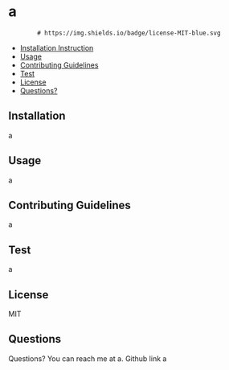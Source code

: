  # a 
            # https://img.shields.io/badge/license-MIT-blue.svg
* [Installation Instruction](#instruction)
* [Usage](#usage)
* [Contributing Guidelines](#contributing)
* [Test](#test)
* [License](#license)
* [Questions?](#question)
## Installation
a
## Usage
a
## Contributing Guidelines
a
## Test
a
## License
MIT
## Questions
Questions? You can reach me at a.
Github link a
